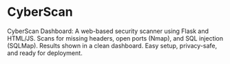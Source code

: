 # CyberScan
CyberScan Dashboard: A web-based security scanner using Flask and HTML/JS. Scans for missing headers, open ports (Nmap), and SQL injection (SQLMap). Results shown in a clean dashboard. Easy setup, privacy-safe, and ready for deployment.
